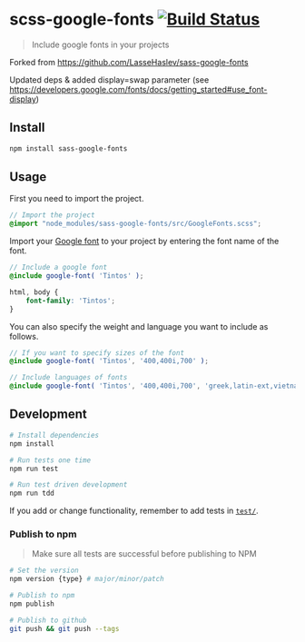 # scss-google-fonts [![Build Status](https://travis-ci.com/dr-useless/scss-google-fonts.svg?branch=master)](https://travis-ci.com/dr-useless/scss-google-fonts)
> Include google fonts in your projects

Forked from https://github.com/LasseHaslev/sass-google-fonts

Updated deps & added display=swap parameter (see https://developers.google.com/fonts/docs/getting_started#use_font-display)

## Install

```bash
npm install sass-google-fonts
```

## Usage

First you need to import the project.

```scss
// Import the project
@import "node_modules/sass-google-fonts/src/GoogleFonts.scss";
```

Import your [Google font](https://fonts.google.com/) to your project by entering the font name of the font.

```scss
// Include a google font
@include google-font( 'Tintos' );

html, body {
    font-family: 'Tintos';
}
```

You can also specify the weight and language you want to include as follows.

```scss
// If you want to specify sizes of the font
@include google-font( 'Tintos', '400,400i,700' );

// Include languages of fonts
@include google-font( 'Tintos', '400,400i,700', 'greek,latin-ext,vietnamese' );
```

## Development

```bash
# Install dependencies
npm install

# Run tests one time
npm run test

# Run test driven development
npm run tdd
```

If you add or change functionality, remember to add tests in [`test/`](https://github.com/LasseHaslev/sass-google-fonts/tree/master/test).

### Publish to npm

> Make sure all tests are successful before publishing to NPM

```bash
# Set the version
npm version {type} # major/minor/patch

# Publish to npm
npm publish

# Publish to github
git push && git push --tags
```
